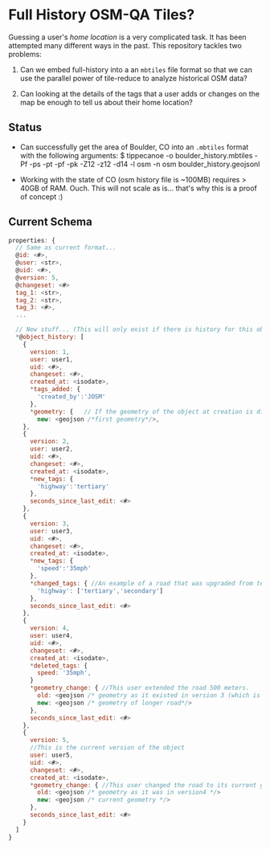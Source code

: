 # Full History OSM-QA Tiles?

Guessing a user's _home location_ is a very complicated task. It has been attempted many different ways in the past. This repository tackles two problems:

1. Can we embed full-history into a an `mbtiles` file format so that we can use the parallel power of tile-reduce to analyze historical OSM data?

1. Can looking at the details of the tags that a user adds or changes on the map be enough to tell us about their home location?

## Status

 - Can successfully get the area of Boulder, CO into an `.mbtiles` format with the following arguments: 
        $ tippecanoe -o boulder_history.mbtiles -Pf -ps -pt -pf -pk -Z12 -z12 -d14 -l osm -n osm boulder_history.geojsonl
        
 - Working with the state of CO (osm history file is ~100MB) requires > 40GB of RAM. Ouch. This will not scale as is... that's why this is a proof of concept :) 




## Current Schema 

```javascript
properties: {
  // Same as current format...
  @id: <#>,
  @user: <str>,
  @uid: <#>,
  @version: 5,
  @changeset: <#>
  tag_1: <str>,
  tag_2: <str>,
  tag_3: <#>,
  ...

  // New stuff... (This will only exist if there is history for this object)
  *@object_history: [
    {
      version: 1,
      user: user1,
      uid: <#>,
      changeset: <#>,
      created_at: <isodate>,
      *tags_added: {
        'created_by':'JOSM'
      },
      *geometry: {   // If the geometry of the object at creation is different than the current, then store the original as the 'new' value in the first history.
        new: <geojson /*first geometry*/>,
    },
    {
      version: 2,
      user: user2,
      uid: <#>,
      changeset: <#>,
      created_at: <isodate>,
      *new_tags: { 
        'highway':'tertiary' 
      },
      seconds_since_last_edit: <#>
    },
    {
      version: 3,
      user: user3,
      uid: <#>,
      changeset: <#>,
      created_at: <isodate>,
      *new_tags: { 
        'speed':'35mph' 
      },
      *changed_tags: { //An example of a road that was upgraded from tertiary to secondary in this change.
        'highway': ['tertiary','secondary'] 
      },
      seconds_since_last_edit: <#>
    },
    {
      version: 4,
      user: user4,
      uid: <#>,
      changeset: <#>,
      created_at: <isodate>,
      *deleted_tags: {
        speed: '35mph',
      }
      *geometry_change: { //This user extended the road 500 meters.
        old: <geojson /* geometry as it existed in version 3 (which is the same as geometry from version 1)*/ >,
        new: <geojson /* geometry of longer road*/>
      },
      seconds_since_last_edit: <#>
    },
    {
      version: 5,
      //This is the current version of the object
      user: user5,
      uid: <#>,
      changeset: <#>,
      created_at: <isodate>,
      *geometry_change: { //This user changed the road to its current geometry
        old: <geojson /* geometry as it was in version4 */>
        new: <geojson /* current geometry */>
      },
      seconds_since_last_edit: <#>
    }
  ]
}
```
